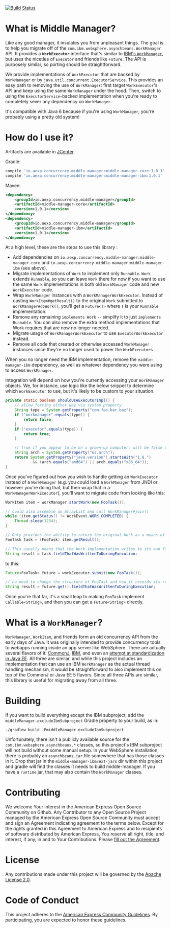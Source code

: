 [![Build Status](https://semaphoreci.com/api/v1/projects/4ec7138f-7652-45d2-9b09-a46ed96dfb04/615371/badge.svg)](https://semaphoreci.com/americanexpress/middle-manager)

# What is Middle Manager?

Like any good manager, it insulates you from unpleasant things. The goal is to help you migrate off of the `com.ibm.websphere.asynchbeans.WorkManager` API. It provides a **`WorkExecutor`** interface that's similar to [IBM's `WorkManager`](http://www-01.ibm.com/support/knowledgecenter/SSEQTP_7.0.0/com.ibm.websphere.javadoc.doc/web/apidocs/com/ibm/websphere/asynchbeans/WorkManager.html), but uses the niceties of `Executor` and friends like `Future`. The API is purposely similar, so porting should be straightforward.
 
We provide implementations of `WorkExecutor` that are backed by `WorkManager` or by `java.util.concurrent.ExecutorService`. This provides an easy path to removing the use of `WorkManager`: first target `WorkExecutor`'s API and keep using the same `WorkManager` under the hood. Then, switch to using the `ExecutorService`-backed implementation when you're ready to completely sever any dependency on `WorkManager`.

It's compatible with Java 6 because if you're using `WorkManager`, you're probably using a pretty old system!

# How do I use it?

Artifacts are available in [JCenter](https://bintray.com/bintray/jcenter).

Gradle:

```groovy
compile 'io.aexp.concurrency.middle-manager:middle-manager-core:1.0.1'
compile 'io.aexp.concurrency.middle-manager:middle-manager-ibm:1.0.1'
```

Maven:

```xml
<dependency>
    <groupId>io.aexp.concurrency.middle-manager</groupId>
    <artifactId>middle-manager-core</artifactId>
    <version>1.0.1</version>
</dependency>
<dependency>
    <groupId>io.aexp.concurrency.middle-manager</groupId>
    <artifactId>middle-manager-ibm</artifactId>
    <version>1.0.1</version>
</dependency>
```

At a high level, these are the steps to use this library :

- Add dependencies on `io.aexp.concurrency.middle-manager:middle-manager-core` and `io.aexp.concurrency.middle-manager:middle-manager-ibm` (see above).
- Migrate implementations of `Work` to implement only `Runnable`. `Work` extends `Runnable`, so you can leave `Work` there for now if you want to use the same `Work` implementations in both old `WorkManager` code and new `WorkExecutor` code. 
- Wrap `WorkManager` instances with a `WorkManagerWorkExecutor`. Instead of casting `WorkItem#getResult()` to the original `Work` submitted to `WorkManager#doWork()`, you'll get a `Future<T>` where `T` is your `Runnable` implementation.
- Remove any remaining `implements Work` -- simplify it to just `implements Runnable`. You can also remove the extra method implementations that Work requires that are now no longer needed.
- Migrate usage of `WorkManagerWorkExecutor` to use `ExecutorWorkExecutor` instead.
- Remove all code that created or otherwise accessed `WorkManager` instances since they're no longer used to power the `WorkExecutor`s

When you no longer need the IBM implementation, remove the `middle-manager-ibm` dependency, as well as whatever dependency you were using to access `WorkManager`.

Integration will depend on how you're currently accessing your `WorkManager` objects. We, for instance, use logic like the below snippet to determine which `WorkExecutor` to use, but it's likely to be custom to your situation.

```java
private static boolean shouldUseExecutorImpl() {
    // allow forcing either way via system property
    String type = System.getProperty("com.foo.bar.baz");
    if ("workmanager".equals(type)) {
        return false;
    }
    if ("executor".equals(type)) {
        return true;
    }

    // true if you appear to be on a grown-up computer; will be false on legacy deployment. This is handy for running tests, etc.
    String arch = System.getProperty("os.arch");
    return System.getProperty("java.version").startsWith("1.8.")
            && (arch.equals("amd64") || arch.equals("x86_64"));
}
```

Once you've figured out how you wish to handle getting an `WorkExecutor` instead of a `WorkManager` (e.g. you could load a `WorkManager` from JNDI or however you're doing that, but then wrap that in a `WorkManagerWorkExecutor`), you'll want to migrate code from looking like this:

```java
WorkItem item = workManager.startWork(new FooTask());

// could also assemble an ArrayList and call WorkManager#join()
while (item.getStatus() != WorkEvent.WORK_COMPLETED) {
    Thread.sleep(1234);
}

// Only provides the ability to return the original Work as a means of expression completion
FooTask task = (FooTask) item.getResult();

// This usually means that the Work implementation writes to its own field, or something like that
String result = task.fieldThatWasWrittenToDuringExecution;
```

to this:

```java
Future<FooTask> future = workExecutor.submit(new FooTask());

// no need to change the structure of FooTask and how it records its result
String result = future.get().fieldThatWasWrittenToDuringExecution;
```

Once you're that far, it's a small leap to making `FooTask` implement `Callable<String>`, and then you can get a `Future<String>` directly.

# What is a `WorkManager`?

`WorkManager`, `WorkItem`, and friends form an old concurrency API from the early days of Java. It was originally intended to provide concurrency tools to webapps running inside an app server like WebSphere. There are actually several flavors of it: [CommonJ](https://docs.oracle.com/cd/E13222_01/wls/docs92/commonj/commonj.html), [IBM](http://www-01.ibm.com/support/knowledgecenter/SSEQTP_7.0.0/com.ibm.websphere.javadoc.doc/web/apidocs/com/ibm/websphere/asynchbeans/WorkManager.html), and even an [attempt at standardization in Java EE](https://docs.oracle.com/javaee/5/api/javax/resource/spi/work/WorkManager.html). All three are similar, and while this project includes an implementation that can use an IBM `WorkManager` as the actual thread handling mechanism, it would be straightforward to also implement this on top of the CommonJ or Java EE 5 flavors. Since all three APIs are similar, this library is useful for migrating away from all three.

# Building

If you want to build everything except the IBM subproject, add the `middleManager.excludeIbmSubproject` Gradle property to your build, as in:

```
./gradlew build -PmiddleManager.excludeIbmSubproject
```

Unfortunately, there isn't a publicly available source for the `com.ibm.websphere.asynchbeans.*` classes, so this project's IBM subproject will not build without some manual setup. In your WebSphere installation, there is probably an `asynchbeans.jar` file somewhere that has those classes in it. Drop that jar in the `middle-manager-ibm/ext-jars` dir within this project and gradle will find the classes it needs to build middle-manager. If you have a `runtime` jar, that may also contain the `WorkManager` classes.

# Contributing

We welcome Your interest in the American Express Open Source Community on Github. Any Contributor to any Open Source Project managed by the American Express Open Source Community must accept and sign an Agreement indicating agreement to the terms below. Except for the rights granted in this Agreement to American Express and to recipients of software distributed by American Express, You reserve all right, title, and interest, if any, in and to Your Contributions. Please [fill out the Agreement](https://cla-assistant.io/americanexpress/).

# License

Any contributions made under this project will be governed by the [Apache License 2.0](https://github.com/americanexpress/middle-manager/blob/master/LICENSE.txt).

# Code of Conduct

This project adheres to the [American Express Community Guidelines](https://github.com/americanexpress/middle-manager/wiki/Code-of-Conduct).
By participating, you are expected to honor these guidelines.
